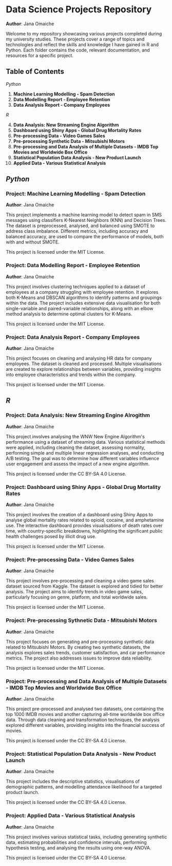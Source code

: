 # Data Science Projects Repository
**Author**: Jana Omaiche

Welcome to my repository showcasing various projects completed during my university studies. These projects cover a range of topics and technologies and reflect the skills and knowledge I have gained in R and Python. 
Each folder contains the code, relevant documentation, and resources for a specific project.

## Table of Contents

*Python*

1. **Machine Learning Modelling - Spam Detection**
2. **Data Modelling Report - Employee Retention**
3. **Data Analysis Report - Company Employees**
   
*R*

4. **Data Analysis: New Streaming Engine Algorithm**
5. **Dashboard using Shiny Apps - Global Drug Mortality Rates**
6. **Pre-processing Data - Video Games Sales**
7. **Pre-processing Synthetic Data - Mitsubishi Motors**
8. **Pre-processing and Data Analysis of Multiple Datasets - IMDB Top Movies and Worldwide Box Office**
9. **Statistical Population Data Analysis - New Product Launch**
10. **Applied Data - Various Statistical Analysis**

## *Python*

### Project: Machine Learning Modelling - Spam Detection
**Author**: Jana Omaiche

This project implements a machine learning model to detect spam in SMS messages using classifiers K-Nearest Neighbors (KNN) and Decision Trees. 
The dataset is preprocessed, analysed, and balanced using SMOTE to address class imbalance. Different metrics, including accuracy and balanced accuracy, are used to compare the performance of models, both with and without SMOTE.


This project is licensed under the MIT License.

### Project: Data Modelling Report - Employee Retention
**Author**: Jana Omaiche

This project involves clustering techniques applied to a dataset of employees at a company struggling with employee retention. 
It explores both K-Means and DBSCAN algorithms to identify patterns and groupings within the data. 
The project includes extensive data visualisation for both single-variable and paired-variable relationships, along with an elbow method analysis to determine optimal clusters for K-Means.


This project is licensed under the MIT License.

### Project: Data Analysis Report - Company Employees
**Author**: Jana Omaiche

This project focuses on cleaning and analysing HR data for company employees. The dataset is cleaned and processed. 
Multiple visualisations are created to explore relationships between variables, providing insights into employee characteristics and trends within the company.


This project is licensed under the MIT License.


## *R*

### Project: Data Analysis: New Streaming Engine Alrogithm
**Author**: Jana Omaiche

This project involves analysing the WNW New Engine Algorithm's performance using a dataset of streaming data. 
Various statistical methods were applied, including cleaning the dataset, assessing normality, performing simple and multiple linear regression analyses, and conducting A/B testing. 
The goal was to determine how different variables influence user engagement and assess the impact of a new engine algorithm.


This project is licensed under the CC BY-SA 4.0 License.


### Project: Dashboard using Shiny Apps - Global Drug Mortality Rates
**Author**: Jana Omaiche

This project involves the creation of a dashboard using Shiny Apps to analyse global mortality rates related to opioid, cocaine, and amphetamine use. 
The interactive dashboard provides visualisations of death rates over time, with country-specific breakdowns, highlighting the significant public health challenges posed by illicit drug use.


This project is licensed under the MIT License.


### Project: Pre-processing Data - Video Games Sales
**Author**: Jana Omaiche

This project involves pre-processing and cleaning a video game sales dataset sourced from Kaggle. 
The dataset is explored and tidied for better analysis. The project aims to identify trends in video game sales, particularly focusing on genre, platform, and total worldwide sales.


This project is licensed under the MIT License.


### Project: Pre-processing Sythnetic Data - Mitsubishi Motors
**Author**: Jana Omaiche

This project focuses on generating and pre-processing synthetic data related to Mitsubishi Motors. By creating two synthetic datasets, the analysis explores sales trends, customer satisfaction, and car performance metrics. 
The project also addresses issues to improve data reliability.


This project is licensed under the MIT License.


### Project: Pre-processing and Data Analysis of Multiple Datasets - IMDB Top Movies and Worldwide Box Office
**Author**: Jana Omaiche

This project pre-processed and analysed two datasets, one containing the top 1000 IMDB movies and another capturing all-time worldwide box office data. 
Through data cleaning and transformation techniques, the analysis explored different variables, providing insights into the financial success of movies.


This project is licensed under the CC BY-SA 4.0 License.


### Project: Statistical Population Data Analysis - New Product Launch
**Author**: Jana Omaiche

This project includes the descriptive statistics, visualisations of demographic patterns, and modelling attendance likelihood for a targeted product launch. 


This project is licensed under the CC BY-SA 4.0 License.


### Project: Applied Data - Various Statistical Analysis
**Author**: Jana Omaiche

This project involves various statistical tasks, including generating synthetic data, estimating probabilities and confidence intervals, performing hypothesis testing, and analysing the results using one-way ANOVA. 


This project is licensed under the CC BY-SA 4.0 License.


